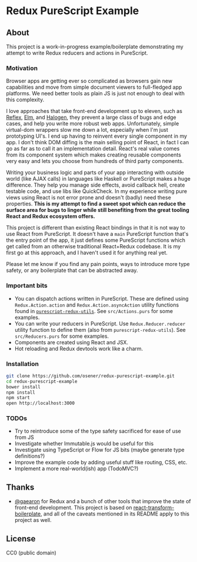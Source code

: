 # Redux PureScript Example

## About

This project is a work-in-progress example/boilerplate demonstrating my attempt
to write Redux reducers and actions in PureScript.

### Motivation

Browser apps are getting ever so complicated as browsers gain new capabilities
and move from simple document viewers to full-fledged app platforms. We need
better tools as plain JS is just not enough to deal with this complexity.

I love approaches that take front-end development up to eleven, such as
[Reflex](https://github.com/reflex-frp/reflex), [Elm](http://elm-lang.org/), and
[Halogen](https://github.com/slamdata/purescript-halogen), they prevent a large
class of bugs and edge cases, and help you write more robust web apps.
Unfortunately, simple virtual-dom wrappers slow me down a lot, especially when
I'm just prototyping UI's. I end up having to reinvent every single component in
my app. I don't think DOM diffing is the main selling point of React, in fact I
can go as far as to call it an implementation detail. React's real value comes
from its component system which makes creating reusable components very easy and
lets you choose from hundreds of third party components.

Writing your business logic and parts of your app interacting with outside world
(like AJAX calls) in languages like Haskell or PureScript makes a huge
difference. They help you manage side effects, avoid callback hell, create
testable code, and use libs like QuickCheck. In my experience writing pure views
using React is not error prone and doesn't (badly) need these properties. **This
is my attempt to find a sweet spot which can reduce the surface area for bugs to
linger while still benefiting from the great tooling React and Redux ecosystem
offers.**

This project is different than existing React bindings in that it is not way to
use React from PureScript. It doesn't have a `main` PureScript function that's
the entry point of the app, it just defines some PureScript functions which get
called from an otherwise traditional React+Redux codebase. It is my first go at
this approach, and I haven't used it for anything real yet.

Please let me know if you find any pain points, ways to introduce more type
safety, or any boilerplate that can be abstracted away.

### Important bits

* You can dispatch actions written in PureScript. These are defined using
  `Redux.Action.action` and `Redux.Action.asyncAction` utility functions found
  in  [`purescript-redux-utils`](https://github.com/osener/purescript-redux-utils/tree/master/docs/Redux).
  See `src/Actions.purs` for some examples.
 * You can write your reducers in PureScript. Use `Redux.Reducer.reducer`
   utility function to define them (also from `purescript-redux-utils`). See
   `src/Reducers.purs` for some examples.
* Components are created using React and JSX.
* Hot reloading and Redux devtools work like a charm.

### Installation

```bash
git clone https://github.com/osener/redux-purescript-example.git
cd redux-purescript-example
bower install
npm install
npm start
open http://localhost:3000
```

### TODOs

* Try to reintroduce some of the type safety sacrificed for ease of use from JS
* Investigate whether Immutable.js would be useful for this
* Investigate using TypeScript or Flow for JS bits (maybe generate type definitions?)
* Improve the example code by adding useful stuff like routing, CSS, etc.
* Implement a more real-world(ish) app (TodoMVC?)

## Thanks

* [@gaearon](https://github.com/gaearon) for Redux and a bunch of other tools
  that improve the state of front-end development. This project is based on
  [react-transform-boilerplate](https://github.com/gaearon/react-transform-boilerplate),
  and all of the caveats mentioned in its README apply to this project as well.

## License

CC0 (public domain)
